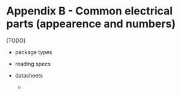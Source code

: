 # Appendix B - Common electrical parts (appearence and numbers)

[TODO]

* package types

* reading specs

* datasheets

  *


  